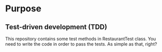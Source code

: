 # Purpose
## Test-driven development (TDD)
This repository contains some test methods in RestaurantTest class. You need to write the code in order to pass the tests. As simple as that, right?

